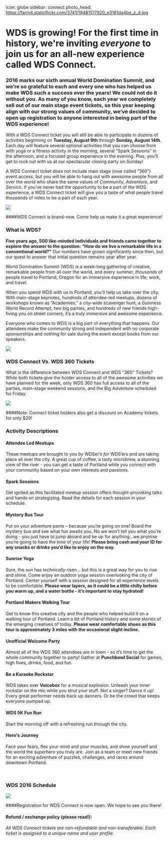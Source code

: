 icon: globe
sidebar: connect
photo_head: https://farm4.staticflickr.com/3741/19481517920_e3181da4be_z_d.jpg

# WDS is growing! For the first time in history, we're inviting _everyone_ to join us for an all-new experience called WDS Connect.

<p align="center"><div class="zig-zags_blue"></div></p>
<h3 class="sub-karla">2016 marks our sixth annual World Domination Summit, and we’re so grateful to each and every one who has helped us make WDS such a success over the years! We could not do it without you. As many of you know, each year we completely sell out of our main stage event tickets, so this year keeping align with our strong values of community, we’ve decided to open up registration to anyone interested in being part of the WDS experience!</h3>

<p>With a WDS Connect ticket you will still be able to participate in dozens of activities beginning on <b>Tuesday, August 9th </b>through <b>Sunday, August 14th</b>. Each day will feature several optional activities that you can choose from with yoga or a fitness activity in the morning, several “Spark Sessions” in the afternoon, and a focused group experience in the evening. Plus, you’ll get to rock out with us at our spectacular closing party on Sunday!</p>

<p>A WDS Connect ticket does not include main stage (now called “360”) event access, but you will be able to hang out with awesome people from all over the world who share the same values of <em>Community</em>, <em>Adventure</em>, and <em>Service</em>. If you’ve never had the opportunity to be a part of the WDS experience, a WDS Connect ticket will give you a taste of what people travel <em>thousands</em> of miles to be a part of each year.</p>

![](https://c8.staticflickr.com/8/7735/28092418055_f02b98820b_o.jpg)


<script type="text/javascript" src="https://js.stripe.com/v2/"></script>

####WDS Connect is brand-new. Come help us make it a great experience!

<p align="center"><div class="connect-purchase-area"></div></p>


<p align="center"><div class="zig-zags_blue"></div></p>

### What is WDS?

<p><b>Five years ago, 500 like-minded individuals and friends came together to explore the answer to the question: “How do we live a remarkable life in a conventional world?"</b> Our numbers have grown significantly since then, but our quest to answer that initial question remains year after year.</p>

<p>World Domination Summit (WDS) is a week-long gathering of creative, remarkable people from all over the world, and every summer, <em>thousands</em> of people travel to Portland, Oregon for an immersive experience in life, work, and travel.</p>

<p>When you spend WDS with us in Portland, you’ll help us take over the city. With main-stage keynotes, hundreds of attendee-led meetups, dozens of workshops known as “Academies,” a city-wide scavenger hunt, a Guinness World Record Attempt, two big parties, and hundreds of new friends high-fiving you on street corners, it’s a truly immersive and awesome experience.</p>

<p>Everyone who comes to WDS is a big part of everything that happens. Our attendees make the community strong and independent with no corporate sponsorships and nothing for sale during the event except books from our speakers.</p>

![](https://c8.staticflickr.com/8/7524/28092469135_d594c4c421_o.jpg)

<p align="center"><div class="zig-zags_blue"></div></p>

### WDS Connect Vs. WDS 360 Tickets

What is the difference between WDS Connect and WDS "360" Tickets? While both tickets give the holder access to all of the awesome activities we have planned for the week, only WDS 360 has full access to all of the parties, main-stage weekend sessions, and the Big Adventure scheduled for Friday.   

![](/images/connect/comparison.png)

####Note: Connect ticket holders also get a discount on Academy tickets for only $29!

<p align="center"><div class="connect-purchase-area"></div></p>

<p align="center"><div class="zig-zags_blue"></div></p>

### Activity Descriptions 

#### Attendee Led Meetups 
<p>These meetups are brought to you <em>by</em> WDSer’s <em>for</em> WDS’ers and are taking place all over the city. A great cup of coffee, a tasty microbrew, a stunning view of the river - you can get a taste of Portland while you connect with your community based on your own interests and passions.</p>

#### Spark Sessions
<p>Get ignited as this facilitated meetup session offers thought-provoking talks and hands on strategizing. Read the details for each session in your schedule.</p>

#### Mystery Bus Tour
<p>Put on your adventure pants – because you’re going on one! Board the mystery bus and see what fun awaits you. No we won’t tell you what you’re doing - you just have to jump aboard and be up for anything...we promise you’re going to have the time of your life! <b>Please bring cash and your ID for any snacks or drinks you’d like to enjoy on the way.</b></p>

#### Sunrise Yoga
<p>Sure, the sun has <em>technically</em> risen… but this is a great way for you to rise and shine. Come enjoy an outdoor yoga session overlooking the city of Portland. Center yourself with a session designed for all experience levels to be comfortable. <b>Please wear layers, as it could be a little chilly before you warm up, and a water bottle - it’s important to stay hydrated!</b></p>

#### Portland Makers Walking Tour
<p>Get to know this creative city and the people who helped build it on a walking tour of Portland. Learn a bit of Portland history and some stories of the emerging creatives of today. <b>Please wear comfortable shoes as this tour is approximately 3 miles with the occasional slight incline.</b></p>

#### Unofficial Welcome Party
<p>Almost all of the WDS 360 attendees are in town - so it’s time to get the whole community together to party! Gather at <b>Punchbowl Social</b> for games, high fives, drinks, food, and fun.</p>

#### Be a Karaoke Rockstar
<p>WDS takes over <b>Voicebox</b> for a musical explosion. Unleash your inner rockstar on the mic while you strut your stuff. Not a singer? Dance it up! Every great performer needs back up dancers. Or be the crowd that keeps everyone pumped up.</p>

#### WDS 5K Fun Run
<p>Start the morning off with a refreshing run through the city.</p>

#### Hero's Journey
<p>Face your fears, flex your mind and your muscles, and show yourself and the world the superhero you truly are. Join as a team or meet new friends for an exciting adventure of puzzles, challenges, and races around downtown Portland.</p><br>



### WDS 2016 Schedule

![](/images/connect/schedule.png)

####Registration for WDS Connect is now open. We hope to see you there!

<p align="center"><div class="connect-purchase-area"></div></p>


#### Refund / exchange policy (please read!):

_All WDS Connect tickets are non-refundable and non-transferable. Each ticket is assigned to a unique name and user profile._


